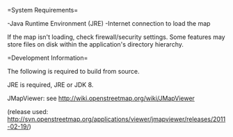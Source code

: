 =System Requirements=

-Java Runtime Environment (JRE)
-Internet connection to load the map

If the map isn't loading, check firewall/security settings. Some features may store files on disk within the application's directory hierarchy.

=Development Information=

The following is required to build from source.

JRE is required, JRE or JDK 8.

JMapViewer: see http://wiki.openstreetmap.org/wiki/JMapViewer

(release used: http://svn.openstreetmap.org/applications/viewer/jmapviewer/releases/2011-02-19/)